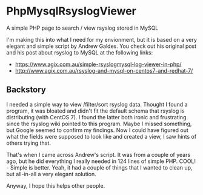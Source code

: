 # PhpMysqlRsyslogViewer
A simple PHP page to search / view rsyslog stored in MySQL

I'm making this into what I need for my envionment, but it is based on a very elegant and simple script by Andrew Galdes. You check out his original post and his post about rsyslog to MySQL at the following links:

* https://www.agix.com.au/simple-rsyslogmysql-log-viewer-in-php/
* http://www.agix.com.au/rsyslog-and-mysql-on-centos7-and-redhat-7/

## Backstory
I needed a simple way to view /filter/sort rsyslog data. Thought I found a program, it was bloated and didn't fit the default schema that rsyslog is distributing (with CentOS 7). I found the latter both ironic and frustrating since the rsyslog wiki pointed to this program. Maybe I missed something, but Google seemed to confirm my findings. Now I could have figured out what the fields were supposed to look like and created a view, I saw hints of others trying that.

That's when I came across Andrew's script. It was from a couple of years ago, but he did everything I really needed in 124 lines of simple PHP. COOL! - Simple is better. Yeah, it had a couple of things that I wanted to clean up, but all-in-all a very elegant solution.

Anyway, I hope this helps other people.
